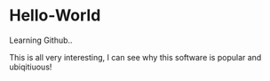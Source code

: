 # Hello-World
Learning Github.. 



This is all very interesting, I can see why this software is popular and ubiqitiuous! 
